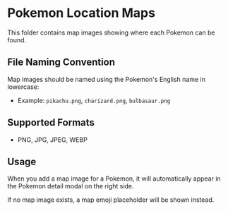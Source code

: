 # Pokemon Location Maps

This folder contains map images showing where each Pokemon can be found.

## File Naming Convention

Map images should be named using the Pokemon's English name in lowercase:
- Example: `pikachu.png`, `charizard.png`, `bulbasaur.png`

## Supported Formats
- PNG, JPG, JPEG, WEBP

## Usage
When you add a map image for a Pokemon, it will automatically appear in the Pokemon detail modal on the right side.

If no map image exists, a map emoji placeholder will be shown instead.
